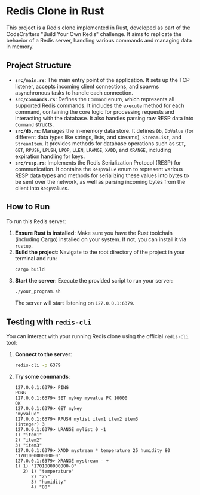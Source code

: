 # Redis Clone in Rust

This project is a Redis clone implemented in Rust, developed as part of the CodeCrafters "Build Your Own Redis" challenge. It aims to replicate the behavior of a Redis server, handling various commands and managing data in memory.

## Project Structure

*   **`src/main.rs`**: The main entry point of the application. It sets up the TCP listener, accepts incoming client connections, and spawns asynchronous tasks to handle each connection.
*   **`src/commands.rs`**: Defines the `Command` enum, which represents all supported Redis commands. It includes the `execute` method for each command, containing the core logic for processing requests and interacting with the database. It also handles parsing raw RESP data into `Command` structs.
*   **`src/db.rs`**: Manages the in-memory data store. It defines `Db`, `DbValue` (for different data types like strings, lists, and streams), `StreamList`, and `StreamItem`. It provides methods for database operations such as `SET`, `GET`, `RPUSH`, `LPUSH`, `LPOP`, `LLEN`, `LRANGE`, `XADD`, and `XRANGE`, including expiration handling for keys.
*   **`src/resp.rs`**: Implements the Redis Serialization Protocol (RESP) for communication. It contains the `RespValue` enum to represent various RESP data types and methods for serializing these values into bytes to be sent over the network, as well as parsing incoming bytes from the client into `RespValue`s.

## How to Run

To run this Redis server:

1.  **Ensure Rust is installed**: Make sure you have the Rust toolchain (including Cargo) installed on your system. If not, you can install it via `rustup`.
2.  **Build the project**: Navigate to the root directory of the project in your terminal and run:
    ```bash
    cargo build
    ```
3.  **Start the server**: Execute the provided script to run your server:
    ```bash
    ./your_program.sh
    ```
    The server will start listening on `127.0.0.1:6379`.

## Testing with `redis-cli`

You can interact with your running Redis clone using the official `redis-cli` tool:

1.  **Connect to the server**:
    ```bash
    redis-cli -p 6379
    ```
2.  **Try some commands**:
    ```
    127.0.0.1:6379> PING
    PONG
    127.0.0.1:6379> SET mykey myvalue PX 10000
    OK
    127.0.0.1:6379> GET mykey
    "myvalue"
    127.0.0.1:6379> RPUSH mylist item1 item2 item3
    (integer) 3
    127.0.0.1:6379> LRANGE mylist 0 -1
    1) "item1"
    2) "item2"
    3) "item3"
    127.0.0.1:6379> XADD mystream * temperature 25 humidity 80
    "1701000000000-0"
    127.0.0.1:6379> XRANGE mystream - +
    1) 1) "1701000000000-0"
       2) 1) "temperature"
          2) "25"
          3) "humidity"
          4) "80"
    ```
